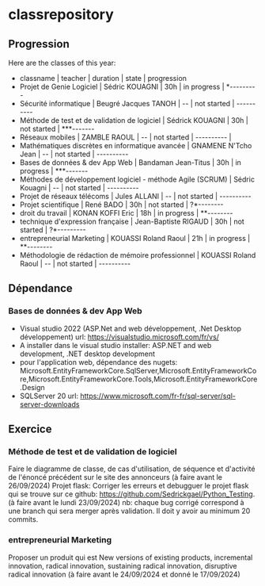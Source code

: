 ﻿# classrepository

## Progression
Here are the classes of this year:
- classname  |  teacher  |  duration  |  state  |  progression  
- Projet de Genie Logiciel  |  Sédric KOUAGNI  | 30h  |  in progress  |  *---------
- Sécurité informatique  |  Beugré Jacques TANOH  |  --  |  not started  |  ----------
- Méthode de test et de validation de logiciel  |  Sédrick KOUAGNI  |  30h  |  not started  |  ***-------
- Réseaux mobiles  |  ZAMBLE RAOUL  |  --  |  not started  |  ----------  |
- Mathématiques discrètes en informatique avancée  |  GNAMENE N'Tcho Jean  |  --  |  not started  |  ----------  
- Bases de données & dev App Web  |  Bandaman Jean-Titus  | 30h  |  in progress  |  ***-------
- Méthodes de développement logiciel - méthode Agile (SCRUM)  |  Sédric Kouagni  |  --  |  not started  |  ----------
- Projet de réseaux télécoms  |  Jules ALLANI  |  --  |  not started  |  ----------
- Projet scientifique  |  René BADO  |  30h  |  not started  |  ?*--------
- droit du travail  |  KONAN KOFFI Eric  |  18h  |  in progress  |  **--------
- technique d'expression française  |  Jean-Baptiste RIGAUD |  30h  |  not started  |  ?*---------
- entrepreneurial Marketing  |  KOUASSI Roland Raoul  |  21h  |  in progress  |  **--------
- Méthodologie de rédaction de mémoire professionnel  |  KOUASSI Roland Raoul  |  --  | not started  |  ----------

## Dépendance
### Bases de données & dev App Web
- Visual studio 2022 (ASP.Net and web développement, .Net Desktop développement) url: https://visualstudio.microsoft.com/fr/vs/
- A installer dans le visual studio installer: ASP.NET and web development, .NET desktop development
- pour l'application web, dépendance des nugets: Microsoft.EntityFrameworkCore.SqlServer,Microsoft.EntityFrameworkCore,Microsoft.EntityFrameworkCore.Tools,Microsoft.EntityFrameworkCore.Design
- SQLServer 20 url: https://www.microsoft.com/fr-fr/sql-server/sql-server-downloads

## Exercice
### Méthode de test et de validation de logiciel
Faire le diagramme de classe, de cas d'utilisation, de séquence et d'activité de l'énoncé précédent sur le site des annonceurs (à faire avant le 26/09/2024)
Projet flask: Corriger les erreurs et debugguer le projet flask qui se trouve sur ce github: https://github.com/Sedrickgael/Python_Testing. (à faire avant le lundi 23/09/2024) nb: chaque bug corrigé correspond à une branch qui sera merger  après validation. Il doit y avoir au minimum 20 commits.

### entrepreneurial Marketing
Proposer un produit qui est New versions of existing products, incremental innovation, radical innovation, sustaining radical innovation, disruptive radical innovation (à faire avant le 24/09/2024 et donné le 17/09/2024)
